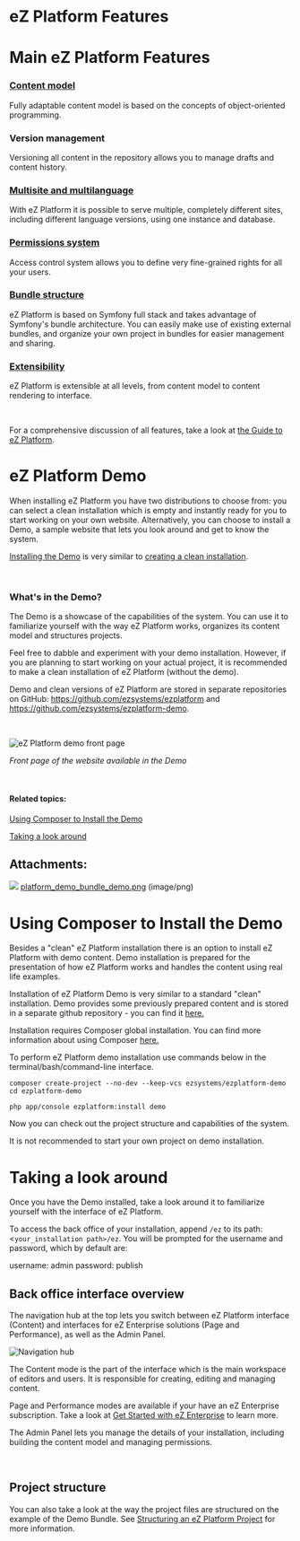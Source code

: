 

# eZ Platform Features


# Main eZ Platform Features

### [Content model](31429709.html)

Fully adaptable content model is based on the concepts of object-oriented programming.

### Version management

Versioning all content in the repository allows you to manage drafts and content history.

### [Multisite and multilanguage](Multisite_31430389.html)

With eZ Platform it is possible to serve multiple, completely different sites, including different language versions, using one instance and database.

### [Permissions system](https://doc.ez.no/display/DEVELOPER/Repository#Repository-Permissions)

Access control system allows you to define very fine-grained rights for all your users.

### [Bundle structure](Bundles_31430133.html)

eZ Platform is based on Symfony full stack and takes advantage of Symfony's bundle architecture. You can easily make use of existing external bundles, and organize your own project in bundles for easier management and sharing.

### [Extensibility](Extending-eZ-Platform-UI_31429689.html)

eZ Platform is extensible at all levels, from content model to content rendering to interface.

 

For a comprehensive discussion of all features, take a look at [the Guide to eZ Platform](The-Complete-Guide-to-eZ-Platform_31429526.html).


# eZ Platform Demo

When installing eZ Platform you have two distributions to choose from: you can select a clean installation which is empty and instantly ready for you to start working on your own website. Alternatively, you can choose to install a Demo, a sample website that lets you look around and get to know the system.

[Installing the Demo](Using-Composer-to-Install-the-Demo_31429561.html) is very similar to [creating a clean installation](31429538.html).

 

### What's in the Demo?

The Demo is a showcase of the capabilities of the system. You can use it to familiarize yourself with the way eZ Platform works, organizes its content model and structures projects.

Feel free to dabble and experiment with your demo installation. However, if you are planning to start working on your actual project, it is recommended to make a clean installation of eZ Platform (without the demo).

Demo and clean versions of eZ Platform are stored in separate repositories on GitHub: <https://github.com/ezsystems/ezplatform> and <https://github.com/ezsystems/ezplatform-demo>.

 

![eZ Platform demo front page](attachments/31429540/31431675.png)

*Front page of the website available in the Demo*

 

#### Related topics:

[Using Composer to Install the Demo](Using-Composer-to-Install-the-Demo_31429561.html)

[Taking a look around](Taking-a-look-around_31429563.html)

## Attachments:

![](images/icons/bullet_blue.gif) [platform\_demo\_bundle\_demo.png](attachments/31429540/31431675.png) (image/png)


# Using Composer to Install the Demo

Besides a "clean" eZ Platform installation there is an option to install eZ Platform with demo content. Demo installation is prepared for the presentation of how eZ Platform works and handles the content using real life examples.

Installation of eZ Platform Demo is very similar to a standard "clean" installation. Demo provides some previously prepared content and is stored in a separate github repository - you can find it [here.](https://github.com/ezsystems/ezplatform-demo)

Installation requires Composer global installation. You can find more information about using Composer [here.](Using-Composer_31431588.html)

To perform eZ Platform demo installation use commands below in the terminal/bash/command-line interface. 

``` bash:
composer create-project --no-dev --keep-vcs ezsystems/ezplatform-demo
cd ezplatform-demo
  
php app/console ezplatform:install demo
```

Now you can check out the project structure and capabilities of the system.

It is not recommended to start your own project on demo installation.



# Taking a look around

Once you have the Demo installed, take a look around it to familiarize yourself with the interface of eZ Platform.

To access the back office of your installation, append `/ez` to its path: &lt;`your_installation path>/ez`. You will be prompted for the username and password, which by default are:

username: admin
password: publish

## Back office interface overview

The navigation hub at the top lets you switch between eZ Platform interface (Content) and interfaces for eZ Enterprise solutions (Page and Performance), as well as the Admin Panel.

![Navigation hub](attachments/31429563/31430968.png)

The Content mode is the part of the interface which is the main workspace of editors and users. It is responsible for creating, editing and managing content.

Page and Performance modes are available if your have an eZ Enterprise subscription. Take a look at [Get Started with eZ Enterprise](Get-Started-with-eZ-Enterprise_31429569.html) to learn more.

The Admin Panel lets you manage the details of your installation, including building the content model and managing permissions.

 

## Project structure

You can also take a look at the way the project files are structured on the example of the Demo Bundle. See [Structuring an eZ Platform Project](https://doc.ez.no/pages/viewpage.action?pageId=31429687) for more information.
